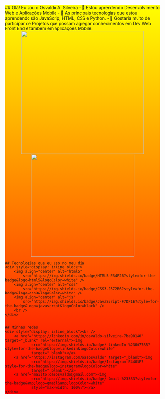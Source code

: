 
<div style="background-image: linear-gradient(to bottom, yellow, red);">
## Olá! Eu sou o Osvaldo A. Silveira
- 👀 Estou aprendendo Desenvolvimento Web e Aplicações Mobile
- 🌱 As principais tecnologias que estou aprendendo são JavaScrip, HTML, CSS e Python.
- 💞️ Gostaria muito de participar de Projetos que possam agregar conhecimentos em Dev Web Front End e também em
aplicações Mobile.
    <div align=center>
        <a href="https://github.com/oasosvaldo">
            <img width="400px" heidht="220em"
                src="https://github-readme-stats.vercel.app/api?username=oasosvaldo&show_icons=true&theme=dark&include_all_commits=true&count_private=true">
            <img width="335px" heidht="220em"
                src="https://github-readme-stats.vercel.app/api/top-langs/?username=oasosvaldo&layout=compact&langs_count=16&theme=dark">
        </a>
    </div>

    ## Tecnologias que eu uso no meu dia
    <div style="display: inline_block">
        <img align="center" alt="html5"
            src="https://img.shields.io/badge/HTML5-E34F26?style=for-the-badge&logo=html5&logoColor=white" />
        <img align="center" alt="css"
            src="https://img.shields.io/badge/CSS3-1572B6?style=for-the-badge&logo=css3&logoColor=white" />
        <img align="center" alt="js"
            src="https://img.shields.io/badge/JavaScript-F7DF1E?style=for-the-badge&logo=javascript&logoColor=black" />
        <br />
    </div>


    ## Minhas redes
    <div style="display: inline_block"><br />
        <a href="https://linkedin.com/in/osvaldo-silveira-7ba90140" target="_blank" rel="external"><img
                src="https://img.shields.io/badge/-LinkedIn-%230077B5?style=for-the-badge&logo=linkedin&logoColor=white"
                target="_blank"></a>
        <a href="https://instagram.com/oasosvaldo" target="_blank"><img
                src="https://img.shields.io/badge/Instagram-E4405F?style=for-the-badge&logo=instagram&logoColor=white"
                target="_blank"></a>
        <a href="mailto:oasosvaldo@gmail.com"><img
                src="https://img.shields.io/badge/-Gmail-%23333?style=for-the-badge&amp;logo=gmail&amp;logoColor=white"
                style="max-width: 100%;"></a>
    </div>
</div>